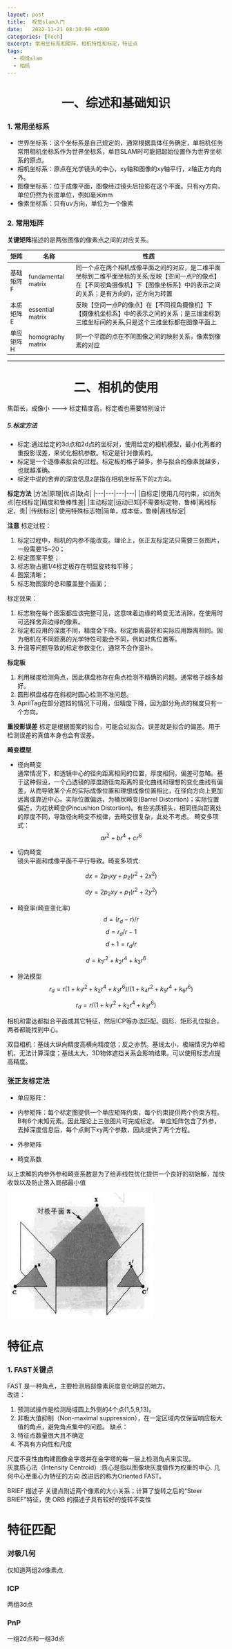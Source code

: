 ```yaml
---
layout: post
title:  视觉slam入门
date:   2022-11-21 08:30:00 +0800
categories: [Tech]
excerpt: 常用坐标系和矩阵，相机特性和标定，特征点
tags:
  - 视觉slam
  - 相机
---
```


# <center>一、综述和基础知识
### 1. 常用坐标系
* 世界坐标系：这个坐标系是自己规定的，通常根据具体任务确定，单相机任务常用相机坐标系作为世界坐标系，单目SLAM时可能把起始位置作为世界坐标系的原点。
* 相机坐标系：原点在光学镜头的中心，xy轴和图像的xy轴平行，z轴正方向向外。
* 图像坐标系：位于成像平面，图像经过镜头后投影在这个平面。只有xy方向，单位仍然为长度单位，例如毫米mm
* 像素坐标系：只有uv方向，单位为一个像素

### 2. 常用矩阵
**关键矩阵**描述的是两张图像的像素点之间的对应关系。

|矩阵|名称|性质|
|---|---|---|
|基础矩阵 F|fundamental matrix|同一个点在两个相机成像平面之间的对应，是二维平面坐标到二维平面坐标的关系;反映【空间一点P的像点】在【不同视角摄像机】下【图像坐标系】中的表示之间的关系；是有方向的，逆方向为转置  
|本质矩阵 E|essential matrix|反映【空间一点P的像点】在【不同视角摄像机】下【摄像机坐标系】中的表示之间的关系；是三维坐标到三维坐标间的关系,只是这个三维坐标都在图像平面上  
|单应矩阵 H|homography matrix|同一个平面的点在不同图像之间的映射关系，像素到像素的对应  

---

# <center>二、相机的使用

焦距长，成像小 ---> 标定精度高，标定板也需要特别设计

##### 5.标定方法

* 标定:通过给定的3d点和2d点的坐标对，使用给定的相机模型，最小化两者的重投影误差，来优化相机参数。标定是针对像素的。
* 标定是一个逐像素拟合的过程。标定板的格子越多，参与拟合的像素就越多，也就越准确。
* 标定中说的舍弃的深度信息z是指在相机坐标系下的z方向。

**标定方法**
|方法|原理|优点|缺点|
|---|---|---|---|
|自标定|使用几何约束，如消失点|在线标定|精度和鲁棒性差|
|主动标定|运动已知|不需要标定物，鲁棒|离线标定，贵|
|传统标定| 使用特殊标志物|简单，成本低，鲁棒|离线标定|

**注意**
标定过程：  
1. 标定过程中，相机的内参不能改变。理论上，张正友标定法只需要三张图片，一般需要15~20；
2. 标定图案平整；
3. 标志物占据1/4标定板存在明显旋转和平移；
4. 图案清晰；
5. 标志物图案的总和覆盖整个画面；

标定效果：  
1. 标志物在每个图案都应该完整可见，这意味着边缘的畸变无法消除，在使用时可选择舍弃边缘的像素。
2. 标定和应用的深度不同，精度会下降。标定距离最好和实际应用距离相同。因为相机在不同距离的光学特性可能会不同，例如对焦位置等。
3. 升温等问题导致的标定参数变化，通常不会作温补。


**标定板**
1. 利用梯度检测角点，因此棋盘格存在角点检测不精确的问题。通常格子越多越好。
2. 圆形棋盘格存在斜视时圆心检测不准问题。
3. AprilTag在部分遮挡的情况下可用，但精度下降，因为部分角点的梯度只有一个方向。

**重投影误差**
标定是根据图案的拟合，可能会过拟合。误差就是拟合的偏差。用于检测误差的真值本身也会有误差。


**畸变模型**  
* 径向畸变  
  通常情况下，和透镜中心的径向距离相同的位置，厚度相同，偏差可忽略。基于这种假设，一个凸透镜的厚度随径向距离的变化曲线和理想的变化曲线有偏差，从而导致某个点的实际成像位置和理想成像位置相比，在径向方向上更加远离或靠近中心。实际位置偏远，为桶状畸变(Barrel Distortion)；实际位置偏近，为枕状畸变(Pincushion Distortion)。有些劣质镜头，相同径向距离处的厚度不同，导致径向畸变不规律，去畸变很复杂，此处不考虑。
  畸变多项式：$$ ar^2+br^4+cr^6 $$
  
* 切向畸变  
  镜头平面和成像平面不平行导致。畸变多项式:  

  $$ dx=2p_1xy+p_2(r^2+2x^2) $$

  $$ dy=2p_2xy+p _1(r^2+2y^2) $$  

* 畸变率(畸变变化率)
$$ d=(r_d - r)/r $$
$$ d=r_d/r - 1 $$
$$ d+1=r_d/r $$

$$ d=k_1r^2+k_2r^4+k_3r^6 $$

* 除法模型 
$$
r_d = r (1+k_1r^2+k_2r^4+k_3r^6)/(1+k_4r^2+k_5r^4+k_6r^6)
$$

$$
r_d = r /(1+k_1r^2+k_2r^4+k_3r^6)
$$



相机和雷达都拟合平面或其它特征，然后ICP等办法匹配。圆形、矩形孔位拟合，两者都能找到中心。


双目相机：基线大纵向精度高横向精度低；反之亦然。基线太小，极端情况为单相机，无法计算深度；基线太大，3D物体遮挡关系会影响结果。可以使用标志点提高精度。


### 张正友标定法

* 单应矩阵： 
* 内参矩阵：每个标定图提供一个单应矩阵约束，每个约束提供两个约束方程。B有6个未知元素。因此理论上三张图片可完成标定。
单应矩阵包含了外参，去掉深度信息后，每个点剩下xy两个参数，因此提供了两个方程。

* 外参矩阵
* 畸变系数

以上求解的内参外参和畸变系数是为了给非线性优化提供一个良好的初始解，加快收敛以及防止落入局部最小值

![对极平面示意图](/assets/images/posts/vision/对极平面示意图.webp)

# 特征点

### 1. FAST关键点
FAST 是一种角点，主要检测局部像素灰度变化明显的地方。  
改进：  
1. 预测试操作是检测局域圆上外侧的4个点(1,5,9,13)。  
2. 非极大值抑制（Non-maximal suppression），在一定区域内仅保留响应极大值的角点，避免角点集中的问题。
缺点：  
1. 特征点数量很大且不确定
2. 不具有方向性和尺度

尺度不变性由构建图像金字塔并在金字塔的每一层上检测角点来实现。  
灰度质心法（Intensity Centroid）:质心是指以图像块灰度值作为权重的中心. 几何中心至重心为特征的方向
改进后的称为Oriented FAST。

BRIEF 描述子
关键点附近两个像素的大小关系；计算了旋转之后的“Steer BRIEF”特征，使 ORB 的描述子具有较好的旋转不变性


# 特征匹配
### 对极几何
仅知道两组2d像素点
### ICP
两组3d点
### PnP
一组2d点和一组3d点